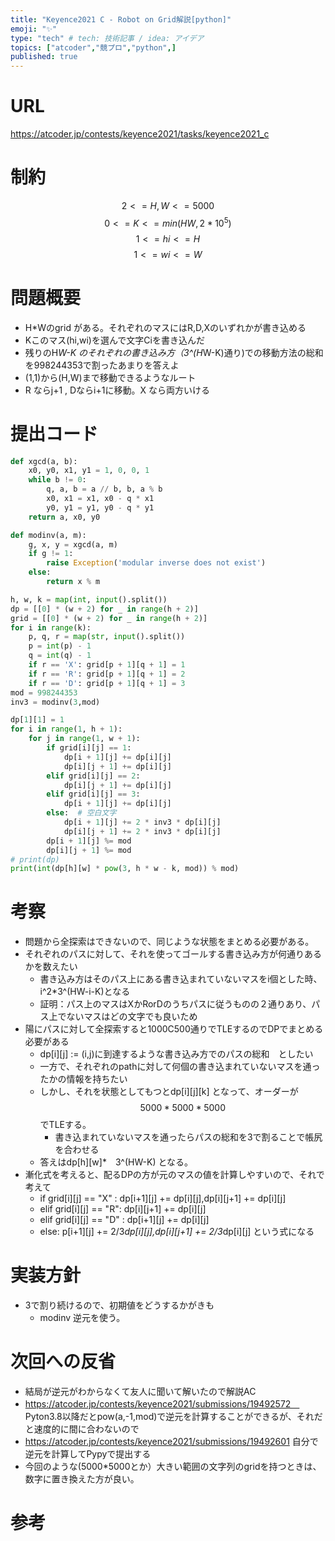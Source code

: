 ```yaml
---
title: "Keyence2021 C - Robot on Grid解説[python]"
emoji: "✨"
type: "tech" # tech: 技術記事 / idea: アイデア
topics: ["atcoder","競プロ","python",]
published: true
---
```


# URL
https://atcoder.jp/contests/keyence2021/tasks/keyence2021_c

# 制約
$$ 2 <= H,W<=5000 $$
$$ 0<= K <= min(HW,2*10^5)$$
$$ 1 <= hi<= H  $$
$$ 1 <= wi<= W $$

# 問題概要
- H*Wのgrid がある。それぞれのマスにはR,D,Xのいずれかが書き込める
- Kこのマス(hi,wi)を選んで文字Ciを書き込んだ
- 残りのH*W-K のそれぞれの書き込み方（3^(H*W-K)通り)での移動方法の総和を998244353で割ったあまりを答えよ
- (1,1)から(H,W)まで移動できるようなルート　
- R ならj+1 , Dならi+1に移動。X なら両方いける
# 提出コード
```python
def xgcd(a, b):
    x0, y0, x1, y1 = 1, 0, 0, 1
    while b != 0:
        q, a, b = a // b, b, a % b
        x0, x1 = x1, x0 - q * x1
        y0, y1 = y1, y0 - q * y1
    return a, x0, y0

def modinv(a, m):
    g, x, y = xgcd(a, m)
    if g != 1:
        raise Exception('modular inverse does not exist')
    else:
        return x % m

h, w, k = map(int, input().split())
dp = [[0] * (w + 2) for _ in range(h + 2)]
grid = [[0] * (w + 2) for _ in range(h + 2)]
for i in range(k):
    p, q, r = map(str, input().split())
    p = int(p) - 1
    q = int(q) - 1
    if r == 'X': grid[p + 1][q + 1] = 1
    if r == 'R': grid[p + 1][q + 1] = 2
    if r == 'D': grid[p + 1][q + 1] = 3
mod = 998244353
inv3 = modinv(3,mod)

dp[1][1] = 1
for i in range(1, h + 1):
    for j in range(1, w + 1):
        if grid[i][j] == 1:
            dp[i + 1][j] += dp[i][j]
            dp[i][j + 1] += dp[i][j]
        elif grid[i][j] == 2:
            dp[i][j + 1] += dp[i][j]
        elif grid[i][j] == 3:
            dp[i + 1][j] += dp[i][j]
        else:  # 空白文字
            dp[i + 1][j] += 2 * inv3 * dp[i][j]
            dp[i][j + 1] += 2 * inv3 * dp[i][j]
        dp[i + 1][j] %= mod
        dp[i][j + 1] %= mod
# print(dp)
print(int(dp[h][w] * pow(3, h * w - k, mod)) % mod)
```

# 考察
- 問題から全探索はできないので、同じような状態をまとめる必要がある。
- それぞれのパスに対して、それを使ってゴールする書き込み方が何通りあるかを数えたい
  - 書き込み方はそのパス上にある書き込まれていないマスをi個とした時、i^2*3^(HW-i-K)となる
  - 証明：パス上のマスはXかRorDのうちパスに従うものの２通りあり、パス上でないマスはどの文字でも良いため
- 陽にパスに対して全探索すると1000C500通りでTLEするのでDPでまとめる必要がある
  - dp[i][j] := (i,j)に到達するような書き込み方でのパスの総和　としたい
  - 一方で、それぞれのpathに対して何個の書き込まれていないマスを通ったかの情報を持ちたい
  - しかし、それを状態としてもつとdp[i][j][k] となって、オーダーが$$5000*5000*5000$$でTLEする。
    - 書き込まれていないマスを通ったらパスの総和を3で割ることで帳尻を合わせる
  - 答えはdp[h][w]*　3^(HW-K) となる。
- 漸化式を考えると、配るDPの方が元のマスの値を計算しやすいので、それで考えて
  - if grid[i][j] == "X" : dp[i+1][j] += dp[i][j],dp[i][j+1] += dp[i][j]
  - elif grid[i][j] == "R": dp[i][j+1] += dp[i][j]
  - elif grid[i][j] == "D" : dp[i+1][j] += dp[i][j]
  - else: p[i+1][j] += 2/3*dp[i][j],dp[i][j+1] += 2/3*dp[i][j]
  という式になる

# 実装方針
- 3で割り続けるので、初期値をどうするかがきも
  - modinv 逆元を使う。

# 次回への反省
- 結局が逆元がわからなくて友人に聞いて解いたので解説AC
- https://atcoder.jp/contests/keyence2021/submissions/19492572　
Pyton3.8以降だとpow(a,-1,mod)で逆元を計算することができるが、それだと速度的に間に合わないので
- https://atcoder.jp/contests/keyence2021/submissions/19492601
自分で逆元を計算してPypyで提出する
- 今回のような(5000*5000とか）大きい範囲の文字列のgridを持つときは、数字に置き換えた方が良い。

# 参考
